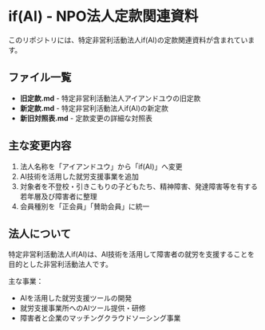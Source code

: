 # if(AI) - NPO法人定款関連資料

このリポジトリには、特定非営利活動法人if(AI)の定款関連資料が含まれています。

## ファイル一覧

- **旧定款.md** - 特定非営利活動法人アイアンドユウの旧定款
- **新定款.md** - 特定非営利活動法人if(AI)の新定款  
- **新旧対照表.md** - 定款変更の詳細な対照表

## 主な変更内容

1. 法人名称を「アイアンドユウ」から「if(AI)」へ変更
2. AI技術を活用した就労支援事業を追加
3. 対象者を不登校・引きこもりの子どもたち、精神障害、発達障害等を有する若年層及び障害者に整理
4. 会員種別を「正会員」「賛助会員」に統一

## 法人について

特定非営利活動法人if(AI)は、AI技術を活用して障害者の就労を支援することを目的とした非営利活動法人です。

主な事業：
- AIを活用した就労支援ツールの開発
- 就労支援事業所へのAIツール提供・研修
- 障害者と企業のマッチングクラウドソーシング事業